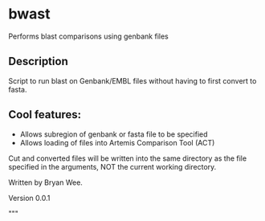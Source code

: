 # bwast
Performs blast comparisons using genbank files

Description
--------------
Script to run blast on Genbank/EMBL files without having to first convert to fasta. 

Cool features: 
------------------
* Allows subregion of genbank or fasta file to be specified
* Allows loading of files into Artemis Comparison Tool (ACT)


Cut and converted files will be written into the same directory as the file specified in the arguments, NOT the current working directory.



Written by Bryan Wee.


Version 0.0.1 

"""
